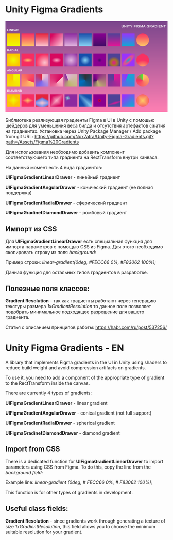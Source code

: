# Unity Figma Gradients
![github-small](cover.jpg)

Библиотека реализующая градиенты Figma в UI в Unity с помощью шейдеров для уменьшения веса билда и отсутствия артефактов сжатия на градиентах.
Установка через Unity Package Manager / Add package from git URL:
https://github.com/Nox7atra/Unity-Figma-Gradients.git?path=/Assets/Figma%20Gradients

Для использования необходимо добавить компонент соответствующего типа градиента на RectTransform внутри канваса.

На данный момент есть 4 вида градиентов:

__UIFigmaGradientLinearDrawer__ - линейный градиент

__UIFigmaGradientAngularDrawer__ - конический градиент (не полная поддержка)

__UIFigmaGradientRadialDrawer__ - сферический градиент

__UIFigmaGradinetDiamondDrawer__ - ромбовый градиент 

## Импорт из CSS
Для __UIFigmaGradientLinearDrawer__ есть специальная функция для импорта параметров с помощью CSS из Figma. Для этого необходимо скопировать строку из поля _background:_ 

Пример строки: _linear-gradient(0deg, #FECC66 0%, #F83062 100%);_

Данная функция для остальных типов градиентов в разработке.
## Полезные поля классов:
__Gradient Resolution__ - так как градиенты работают через генерацию текстуры размера _1хGradientResolution_ то данное поле позволяет подобрать минимальное подходящее разрешение для вашего градиента.

Статья с описанием принципов работы: https://habr.com/ru/post/537256/

# Unity Figma Gradients - EN

A library that implements Figma gradients in the UI in Unity using shaders to reduce build weight and avoid compression artifacts on gradients.

To use it, you need to add a component of the appropriate type of gradient to the RectTransform inside the canvas.

There are currently 4 types of gradients:

__UIFigmaGradientLinearDrawer__ - linear gradient

__UIFigmaGradientAngularDrawer__ - conical gradient (not full support)

__UIFigmaGradientRadialDrawer__ - spherical gradient

__UIFigmaGradinetDiamondDrawer__ - diamond gradient

## Import from CSS
There is a dedicated function for __UIFigmaGradientLinearDrawer__ to import parameters using CSS from Figma. To do this, copy the line from the _background field:_

Example line: _linear-gradient (0deg, # FECC66 0%, # F83062 100%);_

This function is for other types of gradients in development.
## Useful class fields:
__Gradient Resolution__ - since gradients work through generating a texture of size _1xGradientResolution_, this field allows you to choose the minimum suitable resolution for your gradient.
